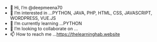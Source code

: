 - 👋 Hi, I’m @deepmeena70
- 👀 I’m interested in ...PYTHON, JAVA, PHP, HTML, CSS, JAVASCRIPT, WORDPRESS, VUE.JS
- 🌱 I’m currently learning ...PYTHON
- 💞️ I’m looking to collaborate on ...
- 📫 How to reach me ...https://thelearninghab.website

<!---
deepmeena70/deepmeena70 is a ✨ special ✨ repository because its `README.md` (this file) appears on your GitHub profile.
You can click the Preview link to take a look at your changes.
--->
